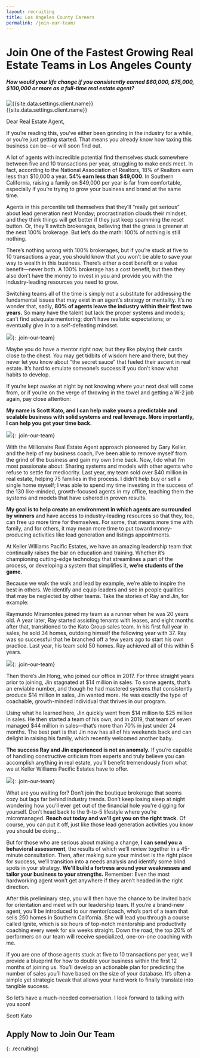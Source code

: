 ```yaml
---
layout: recruiting
title: Los Angeles County Careers
permalink: /join-our-team/
---
```


<div class="recruiting-page"><h1 class="join-us">Join One of the Fastest Growing Real Estate Teams in Los Angeles County</h1><h5 class="join-us-subtitle">How would your life change if you consistently earned $60,000, $75,000, $100,000 or more as a full-time real estate agent?</h5><div class="recruiting-photo"><span class="client-image-container"><img alt="{{site.data.settings.client.name}}" class="client-image" src="/img/headshot.jpg" /> </span></div></div>

<figcaption class="caption">{{site.data.settings.client.name}}</figcaption>

Dear Real Estate Agent,

If you’re reading this, you’ve either been grinding in the industry for a while, or you’re just getting started. That means you already know how taxing this business can be—or will soon find out.

A lot of agents with incredible potential find themselves stuck somewhere between five and 10 transactions per year, struggling to make ends meet. In fact, according to the National Association of Realtors, 18% of Realtors earn less than $10,000 a year. **54% earn less than $49,000**. In Southern California, raising a family on $49,000 per year is far from comfortable, especially if you’re trying to grow your business and brand at the same time.

Agents in this percentile tell themselves that they’ll “really get serious” about lead generation next Monday; procrastination clouds their mindset, and they think things will get better if they just keep spamming the reset button. Or, they’ll switch brokerages, believing that the grass is greener at the next 100% brokerage. But let’s do the math: 100% of nothing is still nothing.

There’s nothing wrong with 100% brokerages, but if you’re stuck at five to 10 transactions a year, you should know that you won’t be able to save your way to wealth in this business. There’s either a cost benefit or a value benefit—never both. A 100% brokerage has a cost benefit, but then they also don’t have the money to invest in you and provide you with the industry-leading resources you need to grow.

Switching teams all of the time is simply not a substitute for addressing the fundamental issues that may exist in an agent’s strategy or mentality. It’s no wonder that, sadly, **80% of agents leave the industry within their first two years.** So many have the talent but lack the proper systems and models; can’t find adequate mentoring; don’t have realistic expectations; or eventually give in to a self-defeating mindset.

![](/img/001.jpg){: .join-our-team}

Maybe you do have a mentor right now, but they like playing their cards close to the chest. You may get tidbits of wisdom here and there, but they never let you know about “the secret sauce” that fueled their ascent in real estate. It’s hard to emulate someone’s success if you don’t know what habits to develop.

If you’re kept awake at night by not knowing where your next deal will come from, or if you’re on the verge of throwing in the towel and getting a W-2 job again, pay close attention:

**My name is Scott Kato, and I can help make yours a predictable and scalable business with solid systems and real leverage. More importantly, I can help you get your time back.**

![](/img/002.jpg){: .join-our-team}

With the Millionaire Real Estate Agent approach pioneered by Gary Keller, and the help of my business coach, I’ve been able to remove myself from the grind of the business and gain my own time back. Now, I do what I’m most passionate about: Sharing systems and models with other agents who refuse to settle for mediocrity. Last year, my team sold over $40 million in real estate, helping 75 families in the process. I didn’t help buy or sell a single home myself; I was able to spend my time investing in the success of the 130 like-minded, growth-focused agents in my office, teaching them the systems and models that have ushered in proven results.

**My goal is to help create an environment in which agents are surrounded by winners** and have access to industry-leading resources so that they, too, can free up more time for themselves. For some, that means more time with family, and for others, it may mean more time to put toward money-producing activities like lead generation and listings appointments.

At Keller WIlliams Pacific Estates, we have an amazing leadership team that continually raises the bar on education and training. Whether it’s championing cutting-edge technology that streamlines a part of the process, or developing a system that simplifies it, **we’re students of the game.**

Because we walk the walk and lead by example, we’re able to inspire the best in others. We identify and equip leaders and see in people qualities that may be neglected by other teams. Take the stories of Ray and Jin, for example:

Raymundo Miramontes joined my team as a runner when he was 20 years old. A year later, Ray started assisting tenants with leases, and eight months after that, transitioned to the Kato Group sales team. In his first full year in sales, he sold 34 homes, outdoing himself the following year with 37. Ray was so successful that he branched off a few years ago to start his own practice. Last year, his team sold 50 homes. Ray achieved all of this within 5 years.

![](/img/003.jpg){: .join-our-team}

Then there’s Jin Hong, who joined our office in 2017. For three straight years prior to joining, Jin stagnated at $14 million in sales. To some agents, that’s an enviable number, and though he had mastered systems that consistently produce $14 million in sales, Jin wanted more. He was exactly the type of coachable, growth-minded individual that thrives in our program.

Using what he learned here, Jin quickly went from $14 million to $25 million in sales. He then started a team of his own, and in 2019, that team of seven managed $44 million in sales—that’s more than 70% in just under 24 months. The best part is that Jin now has all of his weekends back and can delight in raising his family, which recently welcomed another baby.

**The success Ray and Jin experienced is not an anomaly.** If you’re capable of handling constructive criticism from experts and truly believe you can accomplish anything in real estate, you’ll benefit tremendously from what we at Keller Williams Pacific Estates have to offer.

![](/img/004.jpg){: .join-our-team}

What are you waiting for? Don’t join the boutique brokerage that seems cozy but lags far behind industry trends. Don’t keep losing sleep at night wondering how you’ll ever get out of the financial hole you’re digging for yourself. Don’t head back to the 9-to-5 lifestyle where you’re micromanaged. **Reach out today and we’ll get you on the right track.** Of course, you can put it off, just like those lead generation activities you know you should be doing…

But for those who are serious about making a change, **I can send you a behavioral assessment**, the results of which we’ll review together in a 45-minute consultation. Then, after making sure your mindset is the right place for success, we’ll transition into a needs analysis and identify some blind spots in your strategy. **We’ll build a fortress around your weaknesses and tailor your business to your strengths.** Remember: Even the most hardworking agent won’t get anywhere if they aren’t headed in the right direction.

After this preliminary step, you will then have the chance to be invited back for orientation and meet with our leadership team. If you’re a brand-new agent, you’ll be introduced to our mentor/coach, who’s part of a team that sells 250 homes in Southern California. She will lead you through a course called Ignite, which is six hours of top-notch mentorship and productivity coaching every week for six weeks straight. Down the road, the top 20% of performers on our team will receive specialized, one-on-one coaching with me.

If you are one of those agents stuck at five to 10 transactions per year, we’ll provide a blueprint for how to double your business within the first 12 months of joining us. You’ll develop an actionable plan for predicting the number of sales you’ll have based on the size of your database. It’s often a simple yet strategic tweak that allows your hard work to finally translate into tangible success.

So let’s have a much-needed conversation. I look forward to talking with you soon\!

Scott Kato

## Apply Now to Join Our Team
{: .recruiting}

<script charset="utf-8" type="text/javascript" src="//js.hsforms.net/forms/shell.js"></script>
<script>
  hbspt.forms.create({
portalId: "7678328",
formId: "af4bae34-603e-4036-a470-06e114cef5ad"
});
</script>
